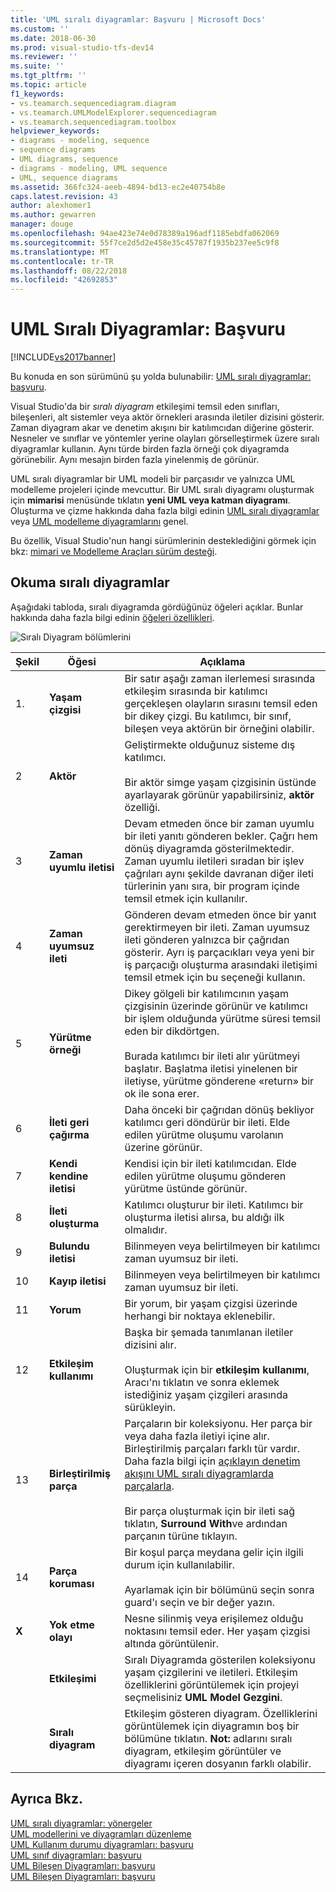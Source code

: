 ```yaml
---
title: 'UML sıralı diyagramlar: Başvuru | Microsoft Docs'
ms.custom: ''
ms.date: 2018-06-30
ms.prod: visual-studio-tfs-dev14
ms.reviewer: ''
ms.suite: ''
ms.tgt_pltfrm: ''
ms.topic: article
f1_keywords:
- vs.teamarch.sequencediagram.diagram
- vs.teamarch.UMLModelExplorer.sequencediagram
- vs.teamarch.sequencediagram.toolbox
helpviewer_keywords:
- diagrams - modeling, sequence
- sequence diagrams
- UML diagrams, sequence
- diagrams - modeling, UML sequence
- UML, sequence diagrams
ms.assetid: 366fc324-aeeb-4894-bd13-ec2e40754b8e
caps.latest.revision: 43
author: alexhomer1
ms.author: gewarren
manager: douge
ms.openlocfilehash: 94ae423e74e0d78389a196adf1185ebdfa062069
ms.sourcegitcommit: 55f7ce2d5d2e458e35c45787f1935b237ee5c9f8
ms.translationtype: MT
ms.contentlocale: tr-TR
ms.lasthandoff: 08/22/2018
ms.locfileid: "42692853"
---
```

# <a name="uml-sequence-diagrams-reference"></a>UML Sıralı Diyagramlar: Başvuru
[!INCLUDE[vs2017banner](../includes/vs2017banner.md)]

Bu konuda en son sürümünü şu yolda bulunabilir: [UML sıralı diyagramlar: başvuru](https://docs.microsoft.com/visualstudio/modeling/uml-sequence-diagrams-reference).  
  
Visual Studio'da bir *sıralı diyagram* etkileşimi temsil eden sınıfları, bileşenleri, alt sistemler veya aktör örnekleri arasında iletiler dizisini gösterir. Zaman diyagram akar ve denetim akışını bir katılımcıdan diğerine gösterir. Nesneler ve sınıflar ve yöntemler yerine olayları görselleştirmek üzere sıralı diyagramlar kullanın. Aynı türde birden fazla örneği çok diyagramda görünebilir. Aynı mesajın birden fazla yinelenmiş de görünür.  
  
 UML sıralı diyagramlar bir UML modeli bir parçasıdır ve yalnızca UML modelleme projeleri içinde mevcuttur. Bir UML sıralı diyagramı oluşturmak için **mimarisi** menüsünde tıklatın **yeni UML veya katman diyagramı**. Oluşturma ve çizme hakkında daha fazla bilgi edinin [UML sıralı diyagramlar](../modeling/uml-sequence-diagrams-guidelines.md) veya [UML modelleme diyagramlarını](../modeling/edit-uml-models-and-diagrams.md) genel.  
  
 Bu özellik, Visual Studio'nun hangi sürümlerinin desteklediğini görmek için bkz: [mimari ve Modelleme Araçları sürüm desteği](../modeling/what-s-new-for-design-in-visual-studio.md#VersionSupport).  
  
## <a name="reading-sequence-diagrams"></a>Okuma sıralı diyagramlar  
 Aşağıdaki tabloda, sıralı diyagramda gördüğünüz öğeleri açıklar. Bunlar hakkında daha fazla bilgi edinin [öğeleri özellikleri](../modeling/properties-of-elements-on-uml-sequence-diagrams.md).  
  
 ![Sıralı Diyagram bölümlerini](../modeling/media/uml-sequence.png "UML_Sequence")  
  
|**Şekil**|**Öğesi**|**Açıklama**|  
|---------------|-----------------|---------------------|  
|1.|**Yaşam çizgisi**|Bir satır aşağı zaman ilerlemesi sırasında etkileşim sırasında bir katılımcı gerçekleşen olayların sırasını temsil eden bir dikey çizgi. Bu katılımcı, bir sınıf, bileşen veya aktörün bir örneğini olabilir.|  
|2|**Aktör**|Geliştirmekte olduğunuz sisteme dış katılımcı.<br /><br /> Bir aktör simge yaşam çizgisinin üstünde ayarlayarak görünür yapabilirsiniz, **aktör** özelliği.|  
|3|**Zaman uyumlu iletisi**|Devam etmeden önce bir zaman uyumlu bir ileti yanıtı gönderen bekler. Çağrı hem dönüş diyagramda gösterilmektedir. Zaman uyumlu iletileri sıradan bir işlev çağrıları aynı şekilde davranan diğer ileti türlerinin yanı sıra, bir program içinde temsil etmek için kullanılır.|  
|4|**Zaman uyumsuz ileti**|Gönderen devam etmeden önce bir yanıt gerektirmeyen bir ileti. Zaman uyumsuz ileti gönderen yalnızca bir çağrıdan gösterir. Ayrı iş parçacıkları veya yeni bir iş parçacığı oluşturma arasındaki iletişimi temsil etmek için bu seçeneği kullanın.|  
|5|**Yürütme örneği**|Dikey gölgeli bir katılımcının yaşam çizgisinin üzerinde görünür ve katılımcı bir işlem olduğunda yürütme süresi temsil eden bir dikdörtgen.<br /><br /> Burada katılımcı bir ileti alır yürütmeyi başlatır. Başlatma iletisi yinelenen bir iletiyse, yürütme gönderene «return» bir ok ile sona erer.|  
|6|**İleti geri çağırma**|Daha önceki bir çağrıdan dönüş bekliyor katılımcı geri döndürür bir ileti. Elde edilen yürütme oluşumu varolanın üzerine görünür.|  
|7|**Kendi kendine iletisi**|Kendisi için bir ileti katılımcıdan. Elde edilen yürütme oluşumu gönderen yürütme üstünde görünür.|  
|8|**İleti oluşturma**|Katılımcı oluşturur bir ileti. Katılımcı bir oluşturma iletisi alırsa, bu aldığı ilk olmalıdır.|  
|9|**Bulundu iletisi**|Bilinmeyen veya belirtilmeyen bir katılımcı zaman uyumsuz bir ileti.|  
|10|**Kayıp iletisi**|Bilinmeyen veya belirtilmeyen bir katılımcı zaman uyumsuz bir ileti.|  
|11|**Yorum**|Bir yorum, bir yaşam çizgisi üzerinde herhangi bir noktaya eklenebilir.|  
|12|**Etkileşim kullanımı**|Başka bir şemada tanımlanan iletiler dizisini alır.<br /><br /> Oluşturmak için bir **etkileşim kullanımı**, Aracı'nı tıklatın ve sonra eklemek istediğiniz yaşam çizgileri arasında sürükleyin.|  
|13|**Birleştirilmiş parça**|Parçaların bir koleksiyonu. Her parça bir veya daha fazla iletiyi içine alır. Birleştirilmiş parçaları farklı tür vardır. Daha fazla bilgi için [açıklayın denetim akışını UML sıralı diyagramlarda parçalarla](../modeling/describe-control-flow-with-fragments-on-uml-sequence-diagrams.md).<br /><br /> Bir parça oluşturmak için bir ileti sağ tıklatın, **Surround With**ve ardından parçanın türüne tıklayın.|  
|14|**Parça koruması**|Bir koşul parça meydana gelir için ilgili durum için kullanılabilir.<br /><br /> Ayarlamak için bir bölümünü seçin sonra guard'ı seçin ve bir değer yazın.|  
|**X**|**Yok etme olayı**|Nesne silinmiş veya erişilemez olduğu noktasını temsil eder. Her yaşam çizgisi altında görüntülenir.|  
||**Etkileşimi**|Sıralı Diyagramda gösterilen koleksiyonu yaşam çizgilerini ve iletileri. Etkileşim özelliklerini görüntülemek için projeyi seçmelisiniz **UML Model Gezgini**.|  
||**Sıralı diyagram**|Etkileşim gösteren diyagram. Özelliklerini görüntülemek için diyagramın boş bir bölümüne tıklatın. **Not:** adlarını sıralı diyagram, etkileşim görüntüler ve diyagramı içeren dosyanın farklı olabilir.|  
  
## <a name="see-also"></a>Ayrıca Bkz.  
 [UML sıralı diyagramlar: yönergeler](../modeling/uml-sequence-diagrams-guidelines.md)   
 [UML modellerini ve diyagramları düzenleme](../modeling/edit-uml-models-and-diagrams.md)   
 [UML Kullanım durumu diyagramları: başvuru](../modeling/uml-use-case-diagrams-reference.md)   
 [UML sınıf diyagramları: başvuru](../modeling/uml-class-diagrams-reference.md)   
 [UML Bileşen Diyagramları: başvuru](../modeling/uml-component-diagrams-reference.md)   
 [UML Bileşen Diyagramları: başvuru](../modeling/uml-component-diagrams-reference.md)



